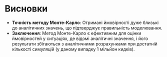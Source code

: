 # Висновки

- **Точність методу Монте-Карло**: Отримані ймовірності дуже близькі до аналітичних значень, що підтверджує правильність моделювання.
- **Заключення**: Метод Монте-Карло є ефективним для оцінки ймовірностей у ситуаціях, де відомі аналітичні значення, і його результати збігаються з аналітичними розрахунками при достатній кількості симуляцій (у даному випадку 1 мільйон кидків).
